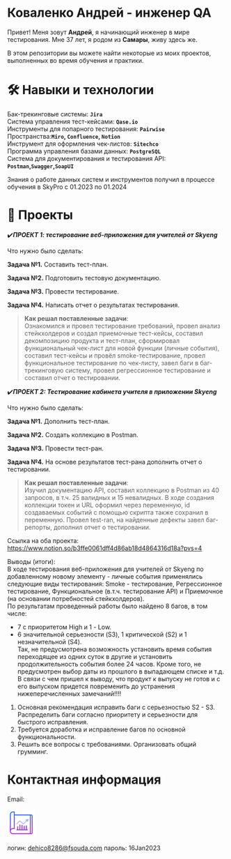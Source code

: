 Коваленко Андрей - инженер QA  
===

Привет! Меня зовут **Андрей**, я начинающий инженер в мире тестирования. Мне 37 лет, я родом из **Самары**, живу здесь же.  

В этом репозитории вы можете найти некоторые из моих проектов, выполненных во время обучения и практики.

🛠️ Навыки и технологии
===

Бак-трекинговые системы: **`Jira`**    
Система управления тест-кейсами: **`Qase.io`**  
Инструменты для попарного тестирования: **`Pairwise`**  
Пространства:**`Miro`, `Confluence`, `Notion`**  
Инструмент для оформления чек-листов: **`Sitechco`**  
Программа управления базами данных: **`PostgreSQL`**  
Система для документирования и тестирования API: **`Postman`,`Swagger`,`SoapUI`**  

Знания о работе данных систем и инструментов получил в процессе обучения в SkyPro с 01.2023 по 01.2024  

💼 Проекты  
===
✔️***ПРОЕКТ 1: тестирование веб-приложения для учителей от Skyeng***

Что нужно было сделать:

**Задача №1.**  Составить тест-план.

**Задача №2.**  Подготовить тестовую документацию.  

**Задача №3.**  Провести тестирование.  

**Задача №4.**  Написать отчет о результатах тестирования. 

>**Как решал поставленные задачи**:  
Ознакомился и провел тестирование требований, провел анализ стейкхолдеров и создал приемочные тест-кейсы, составил декомпозицию продукта и тест-план, сформировал функциональный чек-лист для новой функции (личные события), составил тест-кейсы и провёл smoke-тестирование, провел функциональное тестирование по чек-листу, завел баги в баг-трекинговую систему, провел регрессионное тестирование и составил отчет о тестировании.<br>


✔️***ПРОЕКТ 2:  Тестирование кабинета учителя в приложении Skyeng***

Что нужно было сделать:

**Задача №1.** Дополнить тест-план. 

**Задача №2.** Создать коллекцию в Postman.  

**Задача №3.** Провести тест-ран. 

**Задача №4.** На основе результатов тест-рана дополнить отчет о тестировании.   

>**Как решал поставленные задачи**:  
Изучил документацию API, составил коллекцию в Postman из 40 запросов, в т.ч. 25 валидных и 15 невалидных. В ходе создания коллекции токен и URL оформил через переменную, id создаваемых событий с помощью скрипта также сохранил в переменную. Провел test-ran, на найденные дефекты завел баг-репорты, дополнил отчет о тестировании.    
  


Ссылка на оба проекта: https://www.notion.so/b3ffe0061dff4d86ab18d4864316d18a?pvs=4 


Выводы (итоги):  
В ходе тестирования веб-приложения для учителей от Skyeng по добавленному новому  элементу - личные события применялись следующие виды тестирования: Smoke - тестирование, Регрессионное тестирование, Функциональное (в.т.ч. тестирование API) и Приемочное (на основании потребностей стейкхолдеров).  
По результатам проведенный работы было найдено 8 багов, в том числе:  
- 7 с приоритетом High и 1 - Low.  
- 6 значительной серьезности (S3), 1 критической (S2) и 1 незначительной (S4).  
  Так, не предусмотрена возможность установить время события переходящее из одних суток в другие и установить продолжительность события более 24 часов. Кроме того, не предусмотрен выбор даты из прошлого в выпадающем списке и т.д.  
В связи с чем пришел к выводу, что продукт к выпуску не готов и с его выпуском придется повременить до устранения нижеперечисленных замечаний!!!!  

1. Основная рекомендация исправить баги с серьезностью S2 - S3. Распределить баги согласно приоритету и серьезности для быстрого исправления.
2. Требуется доработка и исправление багов по основной функциональности.
3. Решить все вопросы с требованиями. Организовать общий грумминг.

# Контактная информация

Email: 

![навыки и умения](https://github.com/Andrei-portfolio/QA-portfolio/blob/main/icons8-проект-64.png) 





логин: dehico8286@fsouda.com
пароль: 16Jan2023
